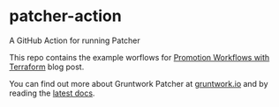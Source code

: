 # patcher-action
A GitHub Action for running Patcher

This repo contains the example worflows for [Promotion Workflows with Terraform](https://blog.gruntwork.io/promotion-workflows-with-terraform-13c05bed953d) blog post.

You can find out more about Gruntwork Patcher at [gruntwork.io](https://gruntwork.io/patcher) and by reading the [latest docs](https://docs.gruntwork.io/patcher/).
